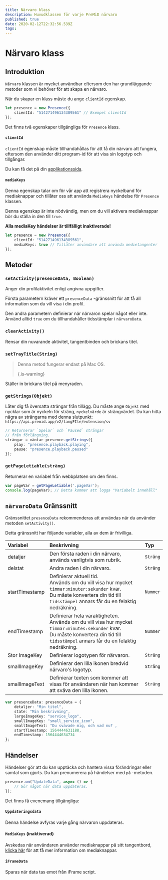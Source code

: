 ```yaml
---
title: Närvaro klass
description: Huvudklassen för varje PreMiD närvaro
published: true
date: 2020-02-12T22:32:56.539Z
tags: 
---
```


# Närvaro klass

## Introduktion

`Närvaro` klassen är mycket användbar eftersom den har grundläggande metoder som vi behöver för att skapa en närvaro.

 När du skapar en klass måste du ange `clientId` egenskap.

```typescript
let presence = new Presence({
    clientId: "514271496134389561" // Exempel clientId
});
```

Det finns två egenskaper tillgängliga för `Presence` klass.

#### `clientId`

`clientId` egenskap måste tillhandahållas för att få din närvaro att fungera, eftersom den använder ditt program-id för att visa sin logotyp och tillgångar.

Du kan få det på din [applikationssida](https://discordapp.com/developers/applications).

#### `mediaKeys`

Denna egenskap talar om för vår app att registrera nyckelband för mediaknappar och tillåter oss att använda `MediaKeys` händelse för `Presence` klassen.

Denna egenskap är inte nödvändig, men om du vill aktivera mediaknappar bör du ställa in den till `true`.

**Alla mediaKey händelser är tillfälligt inaktiverade!**

```typescript
let presence = new Presence({
    clientId: "514271496134389561",
    mediaKeys: true // Tillåter användare att använda medietangenter
});
```

## Metoder

### `setActivity(presenceData, Boolean)`

Anger din profilaktivitet enligt angivna uppgifter.

Första parametern kräver ett `presenceData` -gränssnitt för att få all information som du vill visa i din profil.

Den andra parametern definierar när närvaron spelar något eller inte. Använd alltid `true` om du tillhandahåller tidsstämplar i `närvaroData`.

### `clearActivity()`

Rensar din nuvarande aktivitet, tangentbinden och brickans titel.

### `setTrayTitle(String)`

> Denna metod fungerar endast på Mac OS. 
> 
> {.is-warning}

Ställer in brickans titel på menyraden.

### `getStrings(Objekt)`

Låter dig få översatta strängar från tillägg. Du måste ange `Objekt` med nycklar som är nyckeln för sträng, `nyckelvärde` är strängvärdet. Du kan hitta några av strängarna med denna slutpunkt: `https://api.premid.app/v2/langFIle/extension/sv`

```typescript
// Returnerar `Spelar` och `Paused` strängar
// från förlängning.
strängar = väntar presence.getStrings({
    play: "presence.playback.playing",
    pause: "presence.playback.paused"
});
```

### `getPageLetiable(sträng)`

Returnerar en variabel från webbplatsen om den finns.

```typescript
var pageVar = getPageLetiable('.pageVar');
console.log(pageVar); // Detta kommer att logga "Variabelt innehåll"
```

## `närvaroData` Gränssnitt

Gränssnittet `presenceData` rekommenderas att användas när du använder metoden `setActivity()`.

Detta gränssnitt har följande variabler, alla av dem är frivilliga.

<table>
  <thead>
    <tr>
      <th style="text-align:left">Variabel</th>
      <th style="text-align:left">Beskrivning</th>
      <th style="text-align:left">Typ</th>
    </tr>
  </thead>
  <tbody>
    <tr>
      <td style="text-align:left">detaljer</td>
      <td style="text-align:left">Den första raden i din närvaro, används vanligtvis som rubrik.</td>
      <td style="text-align:left"><code>Sträng</code>
      </td>
    </tr>
    <tr>
      <td style="text-align:left">delstat</td>
      <td style="text-align:left">Andra raden i din närvaro.</td>
      <td style="text-align:left"><code>Sträng</code>
      </td>
    </tr>
    <tr>
      <td style="text-align:left">startTimestamp</td>
      <td style="text-align:left">Definierar aktuell tid.<br>
        Används om du vill visa hur mycket <code>timmar:minuter:sekunder</code> kvar.
          <br>Du måste konvertera din tid till <code>tidsstämpel</code> annars får du en felaktig
          nedräkning.
      </td>
      <td style="text-align:left"><code>Nummer</code>
      </td>
    </tr>
    <tr>
      <td style="text-align:left">endTimestamp</td>
      <td style="text-align:left">Definierar hela varaktigheten.
        <br>Används om du vill visa hur mycket <code>timmar:minutes:sekunder</code> kvar.
          <br>Du måste konvertera din tid till <code>tidsstämpel</code> annars får du en felaktig
          nedräkning.
      </td>
      <td style="text-align:left"><code>Nummer</code>
      </td>
    </tr>
    <tr>
      <td style="text-align:left">Stor ImageKey</td>
      <td style="text-align:left">Definierar logotypen för närvaron.</td>
      <td style="text-align:left"><code>Sträng</code>
      </td>
    </tr>
    <tr>
      <td style="text-align:left">smallImageKey</td>
      <td style="text-align:left">Definierar den lilla ikonen bredvid närvaro&apos;s logotyp.</td>
      <td style="text-align:left"><code>Sträng</code>
      </td>
    </tr>
    <tr>
      <td style="text-align:left">smallImageText</td>
      <td style="text-align:left">Definierar texten som kommer att visas för användaren när han kommer att sväva den lilla
        ikonen.</td>
      <td style="text-align:left"><code>Sträng</code>
      </td>
    </tr>
  </tbody>
</table>

```typescript
var presenceData: presenceData = {
    detaljer: "Min titel",
    state: "Min beskrivning",
    largeImageKey: "service_logo",
    smallImageKey: "small_service_icon",
    smallImageText: "Du svävade mig, och vad nu? ,
    startTimestamp: 1564444631188,
    endTimestamp: 1564444634734
};
```

## Händelser

Händelser gör att du kan upptäcka och hantera vissa förändringar eller samtal som gjorts. Du kan prenumerera på händelser med `på` -metoden.

```typescript
presence.on("UpdateData", async () => {
    // Gör något när data uppdateras.
});
```

Det finns få evenemang tillgängliga:

#### `Uppdateringsdata`

Denna händelse avfyras varje gång närvaron uppdateras.

#### `MediaKeys` (inaktiverad)

Avskedas när användaren använder mediaknappar på sitt tangentbord, [klicka här](/dev/presence/class#mediakeys) för att få mer information om mediaknappar.

#### `iFrameData`

Sparas när data tas emot från iFrame script.